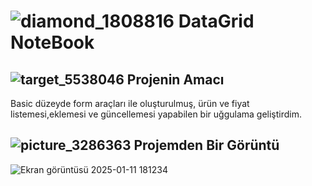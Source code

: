#       ![diamond_1808816](https://github.com/user-attachments/assets/ab2b7c73-a2ef-417d-ac5a-98841f4d8cbf)    DataGrid NoteBook
##  ![target_5538046](https://github.com/user-attachments/assets/b7c2fa10-f7f3-4e2b-93d6-f516289ec22d)   Projenin Amacı 
Basic düzeyde form araçları ile oluşturulmuş, ürün ve fiyat listemesi,eklemesi ve güncellemesi yapabilen bir uğgulama geliştirdim.
## ![picture_3286363](https://github.com/user-attachments/assets/e5ea9a06-efc1-4643-9f7e-2412ac24a596) Projemden Bir Görüntü
![Ekran görüntüsü 2025-01-11 181234](https://github.com/user-attachments/assets/2a4898f7-76b0-4944-a90c-b57ab510f5ec)
